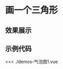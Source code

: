 # 画一个三角形

## 效果展示


<CssDemo />
<script setup>
import CssDemo from './demos-气泡图1.vue'
</script>


## 示例代码

<<< ./demos-气泡图1.vue

